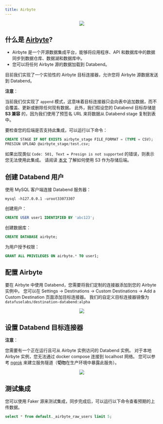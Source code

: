 ```yaml
---
title: Airbyte
---
```


<p align="center">
<img src="/img/integration/integration-airbyte.png"/>
</p>

## 什么是 [Airbyte](https://airbyte.com/)?

* Airbyte 是一个开源数据集成平台，能够将应用程序、API 和数据库中的数据同步到数据仓库、数据湖和数据库中。
* 您可以将任何 Airbyte 源的数据加载到 Databend。

目前我们实现了一个实验性的 Airbyte 目标连接器，允许您将 Airbyte 源数据发送到 Databend。

**注意**： 

当前我们仅实现了 `append` 模式，这意味着目标连接器只会向表中追加数据，而不会覆盖、更新或删除任何现有数据。
此外，我们假设您的 Databend 目标存储是 **S3 兼容** 的，因为我们使用了预签名 URL 来将数据从 Databend stage 复制到表中。

要检查您的后端是否支持此集成，可以运行以下命令：

```sql
CREATE STAGE IF NOT EXISTS airbyte_stage FILE_FORMAT = (TYPE = CSV);
PRESIGN UPLOAD @airbyte_stage/test.csv;
```

如果出现类似 `Code: 501, Text = Presign is not supported` 的错误，则表示您无法使用此集成。
请阅读 [本文](../../10-deploy/01-deploy/01-non-production/00-deploying-local.md) 了解如何使用 S3 作为存储后端。

## 创建 Databend 用户

使用 MySQL 客户端连接 Databend 服务器：
```shell
mysql -h127.0.0.1 -uroot33073307 
```

创建用户：
```sql
CREATE USER user1 IDENTIFIED BY 'abc123';
```

创建数据库：
```sql
CREATE DATABASE airbyte;
```

为用户授予权限：
```sql
GRANT ALL PRIVILEGES ON airbyte.* TO user1;
```

## 配置 Airbyte

要在 Airbyte 中使用 Databend，您需要将我们定制的连接器添加到您的 Airbyte 实例中。
您可以在 Settings -> Destinations -> Custom Destinations -> Add a Custom Destination 页面添加目标连接器。
我们的自定义目标连接器镜像为 `datafuselabs/destination-databend:alpha`
<p align="center">
<img src="/img/integration/integration-airbyte-plugins.png"/>
</p>

## 设置 Databend 目标连接器
**注意**： 

您需要有一个正在运行且可从 Airbyte 实例访问的 Databend 实例。
对于本地 Airbyte 实例，您无法通过 docker compose 连接到 localhost 网络。
您可以参考 [ngrok](https://ngrok.com/) 来建立服务隧道（**切勿**在生产环境中暴露此服务）。

<p align="center">
<img src="/img/integration/integration-airbyte-destinations.png"/>
</p>

## 测试集成
您可以使用 Faker 源来测试集成，同步完成后，可以运行以下命令查看预期的上传数据。

```sql
select * from default._airbyte_raw_users limit 5;
```